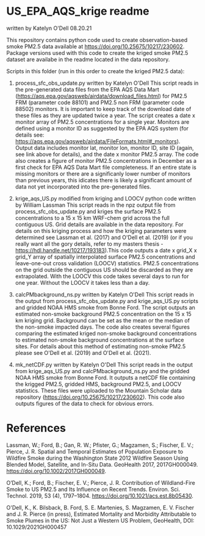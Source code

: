 # US_EPA_AQS_krige readme
written by Katelyn O'Dell 08.20.21

This repository contains python code used to create observation-based smoke PM2.5 data available at https://doi.org/10.25675/10217/230602. 
Package versions used with this code to create the kriged smoke PM2.5 dataset are availabe in the readme located in the data repository.

Scripts in this folder (run in this order to create the kriged PM2.5 data):

1. process_sfc_obs_update.py
written by Katelyn O'Dell
This script reads in the pre-generated data files from the EPA AQS Data Mart (https://aqs.epa.gov/aqsweb/airdata/download_files.html) for PM2.5 FRM 
(parameter code 88101) and PM2.5 non FRM (parameter code 88502) monitors. It is important to keep track of the download date of these files as they
are updated twice a year. 
The script creates a date x monitor array of PM2.5 concentrations for a single year. Monitors are defined using a monitor ID as suggested by the 
EPA AQS system (for details see: https://aqs.epa.gov/aqsweb/airdata/FileFormats.html#_monitors). Output data includes monitor lat, monitor lon, monitor ID,
site ID (again, see link above for details), and the date x monitor PM2.5 array. The code also creates a figure of monitor PM2.5 concentrations 
in December as a first check for EPA AQS Data Mart file completeness. If an entire state is missing monitors or there are a significanly lower number of
monitors than previous years, this idicates there is likely a significant amount of data not yet incorporated into the pre-generated files. 

2. krige_aqs_US.py
modified from kriging and LOOCV python code written by William Lassman
This script reads in the npz output file from process_sfc_obs_update.py and kriges the surface PM2.5 concentrations to a 15 x 15 km WRF-chem grid 
across the full contiguous US. Grid details are available in the data repository. For details on this kriging process and how the kriging 
parameters were determined see Lassman et al. (2017) and O'Dell et al. (2019) (or if you really want all the gory details, 
refer to my masters thesis - https://hdl.handle.net/10217/193183).This code outputs a date x grid_X x grid_Y array of spatially 
interpolated surface PM2.5 concentrations and leave-one-out cross validation (LOOCV) statistics. PM2.5 concentrations on the grid outside 
the contiguous US should be discarded as they are extrapolated. With the LOOCV this code takes several days to run for one year. 
Without the LOOCV it takes less than a day. 

3. calcPMbackground_ns.py
written by Katelyn O'Dell
This script reads in the output from process_sfc_obs_update.py and krige_aqs_US.py scripts and gridded NOAA HMS smoke from Bonne Ford. 
The script outputs an estimated non-smoke background PM2.5 concentration on the 15 x 15 km kriging grid. Background can be set as the 
mean or the median of the non-smoke impacted days. The code also creates several figures comparing the estimated kriged non-smoke background 
concentrations to estimated non-smoke background concentrations at the surface sites. For details about this method of estimating non-smoke PM2.5
please see O'Dell et al. (2019) and O'Dell et al. (2021). 

4. mk_netCDF.py
written by Katelyn O'Dell
This script reads in the output from krige_aqs_US.py and calcPMbackground_ns.py and the gridded NOAA HMS smoke from Bonne Ford. It outputs a netCDF
file containing the krigged PM2.5, gridded HMS, background PM2.5, and LOOCV statistics. These files were uploaded to the Mountain Scholar data repository
(https://doi.org/10.25675/10217/230602). This code also outputs figures of the data to check for obvious errors. 

# References
Lassman, W.; Ford, B.; Gan, R. W.; Pfister, G.; Magzamen, S.; Fischer, E. V.; Pierce, J. R. 
Spatial and Temporal Estimates of Population Exposure to Wildfire Smoke during the Washington 
State 2012 Wildfire Season Using Blended Model, Satellite, and In-Situ Data. GeoHealth 2017, 2017GH000049. 
https://doi.org/10.1002/2017GH000049.

O’Dell, K.; Ford, B.; Fischer, E. V.; Pierce, J. R. Contribution of Wildland-Fire Smoke to US PM2.5 
and Its Influence on Recent Trends. Environ. Sci. Technol. 2019, 53 (4), 1797–1804. https://doi.org/10.1021/acs.est.8b05430.

O'Dell, K., K. Bilsback, B. Ford, S. E. Martenies, S. Magzamen, E. V. Fischer and J. R. Pierce (in press), 
Estimated Mortality and Morbidity Attributable to Smoke Plumes in the US: Not Just a Western US Problem, GeoHealth, 
DOI: 10.1029/2021GH000457



